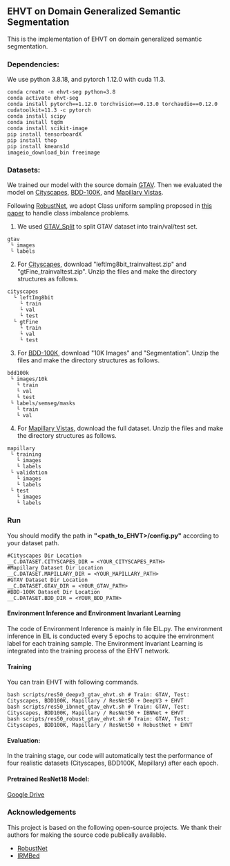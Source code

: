 ## EHVT on Domain Generalized Semantic Segmentation

This is the implementation of EHVT on domain generalized semantic segmentation. 

### Dependencies:
We use python 3.8.18, and pytorch 1.12.0 with cuda 11.3. 
```shell
conda create -n ehvt-seg python=3.8
conda activate ehvt-seg
conda install pytorch==1.12.0 torchvision==0.13.0 torchaudio==0.12.0 cudatoolkit=11.3 -c pytorch
conda install scipy
conda install tqdm
conda install scikit-image
pip install tensorboardX
pip install thop
pip install kmeans1d
imageio_download_bin freeimage
```

### Datasets:
We trained our model with the source domain [GTAV](https://download.visinf.tu-darmstadt.de/data/from_games/). Then we evaluated the model on [Cityscapes](https://www.cityscapes-dataset.com/), [BDD-100K](https://bdd-data.berkeley.edu/), and [Mapillary Vistas](https://www.mapillary.com/dataset/vistas?pKey=2ix3yvnjy9fwqdzwum3t9g&lat=20&lng=0&z=1.5).

Following [RobustNet](https://github.com/shachoi/RobustNet), we adopt Class uniform sampling proposed in [this paper](https://openaccess.thecvf.com/content_CVPR_2019/papers/Zhu_Improving_Semantic_Segmentation_via_Video_Propagation_and_Label_Relaxation_CVPR_2019_paper.pdf) to handle class imbalance problems. 

1. We used [GTAV_Split](https://download.visinf.tu-darmstadt.de/data/from_games/code/read_mapping.zip) to split GTAV dataset into train/val/test set.

```
gtav
 └ images
 └ labels
```

2. For [Cityscapes](https://www.cityscapes-dataset.com/), download "leftImg8bit_trainvaltest.zip" and "gtFine_trainvaltest.zip". Unzip the files and make the directory structures as follows.
```
cityscapes
  └ leftImg8bit
    └ train
    └ val
    └ test
  └ gtFine
    └ train
    └ val
    └ test
```
3. For [BDD-100K](https://bdd-data.berkeley.edu/), download "10K Images" and "Segmentation". Unzip the files and make the directory structures as follows.
```
bdd100k
 └ images/10k
   └ train
   └ val
   └ test
 └ labels/semseg/masks
   └ train
   └ val
```
4. For [Mapillary Vistas](https://www.mapillary.com/dataset/vistas?pKey=2ix3yvnjy9fwqdzwum3t9g&lat=20&lng=0&z=1.5), download the full dataset. Unzip the files and make the directory structures as follows.
```
mapillary
 └ training
   └ images
   └ labels
 └ validation
   └ images
   └ labels
 └ test
   └ images
   └ labels
```

### Run
You should modify the path in **"<path_to_EHVT>/config.py"** according to your dataset path.
```
#Cityscapes Dir Location
__C.DATASET.CITYSCAPES_DIR = <YOUR_CITYSCAPES_PATH>
#Mapillary Dataset Dir Location
__C.DATASET.MAPILLARY_DIR = <YOUR_MAPILLARY_PATH>
#GTAV Dataset Dir Location
__C.DATASET.GTAV_DIR = <YOUR_GTAV_PATH>
#BDD-100K Dataset Dir Location
__C.DATASET.BDD_DIR = <YOUR_BDD_PATH>
```
#### Environment Inference and Environment Invariant Learning
The code of Environment Inference is mainly in file EIL.py. The environment inference in EIL is conducted every 5 epochs to acquire the environment label for each training sample.
The Environment Invariant Learning is integrated into the training process of the EHVT network.

#### Training
You can train EHVT with following commands.
```
bash scripts/res50_deepv3_gtav_ehvt.sh # Train: GTAV, Test: Cityscapes, BDD100K, Mapillary / ResNet50 + DeepV3 + EHVT
bash scripts/res50_ibnnet_gtav_ehvt.sh # Train: GTAV, Test: Cityscapes, BDD100K, Mapillary / ResNet50 + IBNNet + EHVT
bash scripts/res50_robust_gtav_ehvt.sh # Train: GTAV, Test: Cityscapes, BDD100K, Mapillary / ResNet50 + RobustNet + EHVT
```

#### Evaluation:
In the training stage, our code will automatically test the performance of four realistic datasets (Cityscapes, BDD100K, Mapillary) after each epoch.

#### Pretrained ResNet18 Model:
[Google Drive](https://drive.google.com/drive/folders/14puLJ5ccffh8Bc1P2hhPoK73gSC1TImf?usp=sharing)

### Acknowledgements

This project is based on the following open-source projects. We thank their
authors for making the source code publically available.

* [RobustNet](https://github.com/shachoi/RobustNet)
* [IRMBed](https://github.com/IRMBed/IRMBed)
  

